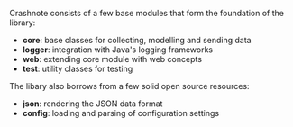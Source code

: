 Crashnote consists of a few base modules that form the foundation of the library:

- **core**: base classes for collecting, modelling and sending data
- **logger**: integration with Java's logging frameworks
- **web**: extending core module with web concepts
- **test**: utility classes for testing


The libary also borrows from a few solid open source resources:

- **json**: rendering the JSON data format
- **config**: loading and parsing of configuration settings
